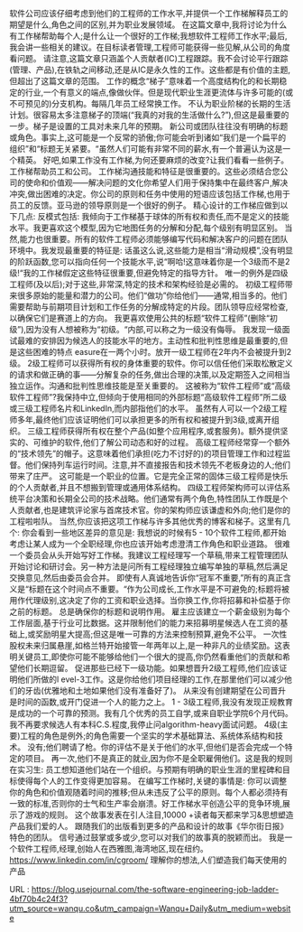 软件公司应该仔细考虑到他们的工程师的工作水平,并提供一个工作梯解释员工的期望是什么,角色之间的区别,并为职业发展领域。 
 在这篇文章中,我将讨论为什么有工作梯帮助每个人;是什么让一个很好的工作梯;我想软件工程师工作水平;最后,我会讲一些相关的建议。在目标读者管理,工程师可能获得一些见解,从公司的角度看问题。 
 请注意,这篇文章只涵盖个人贡献者(IC)工程跟踪。我不会讨论平行跟踪(管理、产品),在铁轨之间移动,还是从IC是永久性的工作。这些都是有价值的主题,但超出了这篇文章的范围。 
 工作的概念“梯子”意味着一个高度结构化的和长期稳定的行业,一个有意义的端点,像做伙伴。但是现代职业生涯更流体与许多可能的(或不可预见的)分支机构。每隔几年员工经常换工作。 
 不认为职业阶梯的长期的生活计划。很容易太多注意梯子的顶端(“我真的对我的生活做什么?”),但这是最重要的一步。梯子是设置的工具对未来几年的预期。 
 新公司或团队往往没有明确的标题或角色。事实上,这可能是一个反常的骄傲;你可能会听到诸如“我们是一个扁平的组织”和“标题无关紧要。“虽然人们可能有非常不同的薪水,有一个普遍认为这是一个精英。 
 好吧,如果工作没有工作梯,为何还要麻烦的改变?让我们看看一些例子。 
 工作梯帮助员工和公司。 
 工作梯沟通技能和特征是很重要的。这些必须结合您公司的使命和价值观——解决问题的文化你希望人们用于保持集中在最终客户,解决冲突,做出困难的决定。你公司的原则和任务中使用的短语应该包括工作梯,也用于员工的反馈。亚马逊的领导原则是一个很好的例子。 
 精心设计的工作梯应做到以下几点: 
 反模式包括: 
 我倾向于工作梯基于球体的所有权和责任,而不是定义的技能水平。我更喜欢这个模型,因为它地图任务的分解和分配,每个级别有明显区别。 
 当然,能力也很重要。所有的软件工程师必须能够编写代码和解决客户的问题在团队环境中。我发现最重要的特征是: 
 话虽这么说,这些能力是相当“滑动规模”,没有明显的阶跃函数,您可以指向任何一个技能水平,说“啊哈!这意味着你是一个3级而不是2级!“我的工作梯假定这些特征很重要,但避免特定的指导方针。 
 唯一的例外是四级工程师(及以后);对于这些,非常深,特定的技术和架构经验是必需的。 
 初级工程师带来很多原始的能量和潜力的公司。他们“做功”你给他们——通常,相当多的。他们需要帮助与前期项目计划和工作任务的分解成特定的片段。团队领导应经常检查,以确保它们是赛道上的方向。 
 我更喜欢使用公共的标题“软件工程师”(删除“初级”),因为没有人想被称为“初级。“内部,可以称之为一级没有侮辱。 
 我发现一级面试最难的安排因为候选人的技能水平的地方。主动性和批判性思维是最重要的,但是这些困难的特点 
 easure在一两个小时。放开一级工程师在2年内不会被提升到2级。 
 2级工程师可以获得所有权的身体重要的软件。你可以信任他们采取松散定义的请求和做正确的事——分解复杂的任务,做出合理的决策,以及定期签入之间相当独立运作。沟通和批判性思维技能是至关重要的。 
 这被称为“软件工程师”或“高级软件工程师”?我保持中立,但倾向于使用相同的外部标题“高级软件工程师”所二级或三级工程师名片和LinkedIn,而内部指他们的水平。 
 虽然有人可以一个2级工程师多年,最终他们应该证明他们可以承担更多的所有权和被提升到3级,或离开组织。 
 三级工程师获得所有权在整个产品(如整个应用程序,或套服务)。额外提供坚实的、可维护的软件,他们了解公司动态和好的过程。 
 高级工程师经常穿一个额外的“技术领先”的帽子。这意味着他们承担(吃力不讨好的)的项目管理工作和过程监督。他们保持列车运行时间。注意,并不直接报告和技术领先不老板身边的人;他们带来了庄严。 
 这可能是一个职业的位置。它是完全正常的固体三级工程师是快乐的个人贡献者,并且不想搬到管理或通用体系结构。 
 四级工程师架构师可以评估系统平台决策和长期全公司的技术战略。他们通常有两个角色,特性团队工作既是个人贡献者,也是建筑评论家与首席技术官。你的架构师应该谦虚和外向;他们是你的工程啦啦队。 
 当然,你应该把这项工作梯与许多其他优秀的博客和梯子。这里有几个: 
 你会看到一些地区差异的意见是: 
 我想说的时候有5 - 10个软件工程师,都开始考虑让某人成为一个全职经理,你也应该开始考虑澄清工作角色和职业道路。 
 很难一个委员会从头开始写好工作梯。我建议工程经理写一个草稿,带来工程管理团队开始讨论和研讨会。另一种方法是问所有工程经理独立编写单独的草稿,然后满足交换意见,然后由委员会合并。 
 即使有人真诚地告诉你“冠军不重要,”所有的真正含义是“标题在这个时间点不重要。“作为公司成长,工作水平是不可避免的;标题将被用作代理级别,这决定了你的工资和职业选择。当你换工作,你将招募和补偿基于你之前的标题。 
 总是确保你的标题和说明作用。 
 雇主应该建立一个薪金级别为每个工作层面,基于行业可比数据。这并限制他们的能力来招募明星候选人在工资的基础上,或奖励明星大提高;但这是唯一可靠的方法来控制预算,避免不公平。 
 一次性股权未来归属悬崖,如格兰特开始接管一年两年以上,是一种非凡的业绩奖励。这表明关键员工,即使你可能不能够给他们一个很大的提高,你仍然看重他们的贡献和希望他们长期逗留。 
 促进那些已经下一级功能。如果想晋升2级工程师,他们应该证明他们所做的l 
 evel-3工作。这是你给他们项目经理的工作,在那里他们可以减少他们的牙齿(优雅地和土地如果他们没有准备好了)。 
 从来没有创建期望在公司晋升是时间的函数,或开门促进一个人的能力之上。 
 1 - 3级工程师,我没有发现正规教育是成功的一个可靠的预测。我有几个优秀的员工自学,或来自职业学院6个月代码。我不再要求候选人有本科C.S.程度,我停止问algorithm-heavy面试问题。 
 4级(主要)工程的角色是例外;的角色需要一个坚实的学术基础算法、系统体系结构和技术。 
 没有;他们聘请了枪。你的评估不是关于他们的水平,但他们是否会完成一个特定的项目。 
 再一次,他们不是真正的就业,因为你不是全职雇佣他们。这是我的规则在实习生: 
 员工想知道他们站在一个组织。与预期有明确的职业生涯的里程碑和目标使得每个人的工作变得更加容易。 
 在编写工作梯时,关键的事情是: 
 你可以调整你的角色和价值观随着时间的推移;但从未违反了公平的原则。每个人都必须持有一致的标准,否则你的士气和生产率会崩溃。好工作梯水平创造公平的竞争环境,展示了游戏的规则。 
 这个故事发表在引人注目,10000 +读者每天都来学习&思想塑造产品我们爱的人。 
 跟随我们的出版看到更多的产品和设计的故事《华尔街日报》特色的团队。 
 信号通过鼓掌或多或少,您可以对我们的故事真的脱颖而出。 
 我是一个软件工程师,经理,创始人在西雅图,海湾地区,现在纽约。https://www.linkedin.com/in/cgroom/ 
 理解你的想法,人们塑造我们每天使用的产品 
  
   
  URL : https://blog.usejournal.com/the-software-engineering-job-ladder-4bf70b4c24f3?utm_source=wanqu.co&utm_campaign=Wanqu+Daily&utm_medium=website